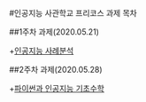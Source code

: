 #인공지능 사관학교 프리코스 과제 목차

##1주차 과제(2020.05.21)

 +[인공지능 사례분석](1주차과제)
 
##2주차 과제(2020.05.28)

 +[파이썬과 인공지능 기초수학](2주차과제)
